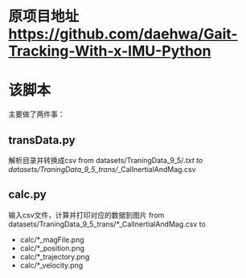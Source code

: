 # 原项目地址 https://github.com/daehwa/Gait-Tracking-With-x-IMU-Python

# 该脚本

主要做了两件事：

## transData.py
解析目录并转换成csv
from datasets/TraningData_9_5/*.txt
to datasets/TraningData_9_5_trans/*_CalInertialAndMag.csv

## calc.py
输入csv文件，计算并打印对应的数据到图片
from datasets/TraningData_9_5_trans/*_CalInertialAndMag.csv
to 
 - calc/*_magFile.png
 - calc/*_position.png
 - calc/*_trajectory.png
 - calc/*_velocity.png



